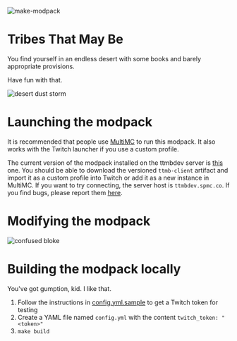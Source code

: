 ![make-modpack](https://github.com/tribesthatmaybe/modpack/workflows/make-modpack/badge.svg)

# Tribes That May Be

You find yourself in an endless desert with some books and barely appropriate provisions.

Have fun with that.

![desert dust storm](https://github.com/tribesthatmaybe/modpack/blob/mainline/images/ttmb_dust.jpg)

# Launching the modpack

It is recommended that people use [MultiMC](https://multimc.org/) to run this modpack. It also works with the Twitch launcher if you use a custom profile.

The current version of the modpack installed on the ttmbdev server is [this](https://github.com/tribesthatmaybe/modpack/actions/runs/154559356) one. You should be able to download the versioned `ttmb-client` artifact and import it as a custom profile into Twitch or add it as a new instance in MultiMC. If you want to try connecting, the server host is `ttmbdev.spmc.co`. If you find bugs, please report them [here](https://github.com/tribesthatmaybe/modpack/issues).

# Modifying the modpack

![confused bloke](https://i.imgur.com/aSqWoNb.png)

# Building the modpack locally

You've got gumption, kid. I like that.

 1. Follow the instructions in [config.yml.sample](./config.yml.sample) to get a Twitch token for testing
 2. Create a YAML file named `config.yml` with the content `twitch_token: "<token>"`
 3. `make build`
